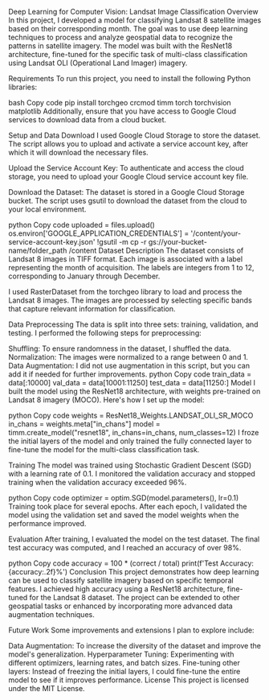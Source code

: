 Deep Learning for Computer Vision: Landsat Image Classification
Overview
In this project, I developed a model for classifying Landsat 8 satellite images based on their corresponding month. The goal was to use deep learning techniques to process and analyze geospatial data to recognize the patterns in satellite imagery. The model was built with the ResNet18 architecture, fine-tuned for the specific task of multi-class classification using Landsat OLI (Operational Land Imager) imagery.

Requirements
To run this project, you need to install the following Python libraries:

bash
Copy code
pip install torchgeo crcmod timm torch torchvision matplotlib
Additionally, ensure that you have access to Google Cloud services to download data from a cloud bucket.

Setup and Data Download
I used Google Cloud Storage to store the dataset. The script allows you to upload and activate a service account key, after which it will download the necessary files.

Upload the Service Account Key: To authenticate and access the cloud storage, you need to upload your Google Cloud service account key file.

Download the Dataset: The dataset is stored in a Google Cloud Storage bucket. The script uses gsutil to download the dataset from the cloud to your local environment.

python
Copy code
uploaded = files.upload()
os.environ['GOOGLE_APPLICATION_CREDENTIALS'] = '/content/your-service-account-key.json'
!gsutil -m cp -r gs://your-bucket-name/folder_path /content
Dataset Description
The dataset consists of Landsat 8 images in TIFF format. Each image is associated with a label representing the month of acquisition. The labels are integers from 1 to 12, corresponding to January through December.

I used RasterDataset from the torchgeo library to load and process the Landsat 8 images. The images are processed by selecting specific bands that capture relevant information for classification.

Data Preprocessing
The data is split into three sets: training, validation, and testing. I performed the following steps for preprocessing:

Shuffling: To ensure randomness in the dataset, I shuffled the data.
Normalization: The images were normalized to a range between 0 and 1.
Data Augmentation: I did not use augmentation in this script, but you can add it if needed for further improvements.
python
Copy code
train_data = data[:10000]
val_data = data[10001:11250]
test_data = data[11250:]
Model
I built the model using the ResNet18 architecture, with weights pre-trained on Landsat 8 imagery (MOCO). Here's how I set up the model:

python
Copy code
weights = ResNet18_Weights.LANDSAT_OLI_SR_MOCO
in_chans = weights.meta["in_chans"]
model = timm.create_model("resnet18", in_chans=in_chans, num_classes=12)
I froze the initial layers of the model and only trained the fully connected layer to fine-tune the model for the multi-class classification task.

Training
The model was trained using Stochastic Gradient Descent (SGD) with a learning rate of 0.1. I monitored the validation accuracy and stopped training when the validation accuracy exceeded 96%.

python
Copy code
optimizer = optim.SGD(model.parameters(), lr=0.1)
Training took place for several epochs. After each epoch, I validated the model using the validation set and saved the model weights when the performance improved.

Evaluation
After training, I evaluated the model on the test dataset. The final test accuracy was computed, and I reached an accuracy of over 98%.

python
Copy code
accuracy = 100 * (correct / total)
print(f'Test Accuracy: {accuracy:.2f}%')
Conclusion
This project demonstrates how deep learning can be used to classify satellite imagery based on specific temporal features. I achieved high accuracy using a ResNet18 architecture, fine-tuned for the Landsat 8 dataset. The project can be extended to other geospatial tasks or enhanced by incorporating more advanced data augmentation techniques.

Future Work
Some improvements and extensions I plan to explore include:

Data Augmentation: To increase the diversity of the dataset and improve the model's generalization.
Hyperparameter Tuning: Experimenting with different optimizers, learning rates, and batch sizes.
Fine-tuning other layers: Instead of freezing the initial layers, I could fine-tune the entire model to see if it improves performance.
License
This project is licensed under the MIT License.


